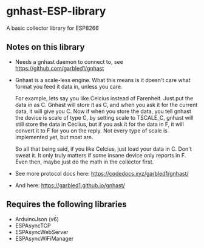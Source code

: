 # gnhast-ESP-library
A basic collector library for ESP8266

## Notes on this library

* Needs a gnhast daemon to connect to, see https://github.com/garbled1/gnhast
* Gnhast is a scale-less engine.  What this means is it doesn't care what 
  format you feed it data in, unless you care.
  
  For example, lets say you like Celcius instead of Farenheit.  Just put the
  data in as C.  Gnhast will store it as C, and when you ask it for the current
  data, it will give you C.  Now if when you store the data, you tell gnhast
  the device is scale of type C, by setting scale to TSCALE_C, gnhast will
  still store the data in Ceclius, but if you ask it for the data in F, it
  will convert it to F for you on the reply. Not every type of scale is
  implemented yet, but most are.
  
  So all that being said, if you like Celcius, just load your data in C. Don't
  sweat it.  It only truly matters if some insane device only reports in F.
  Even then, maybe just do the math in the collector first.
  
* See more protocol docs here: https://codedocs.xyz/garbled1/gnhast/
* And here: https://garbled1.github.io/gnhast/

## Requires the following libraries
* ArduinoJson (v6)
* ESPAsyncTCP
* ESPAsyncWebServer
* ESPAsyncWiFiManager
